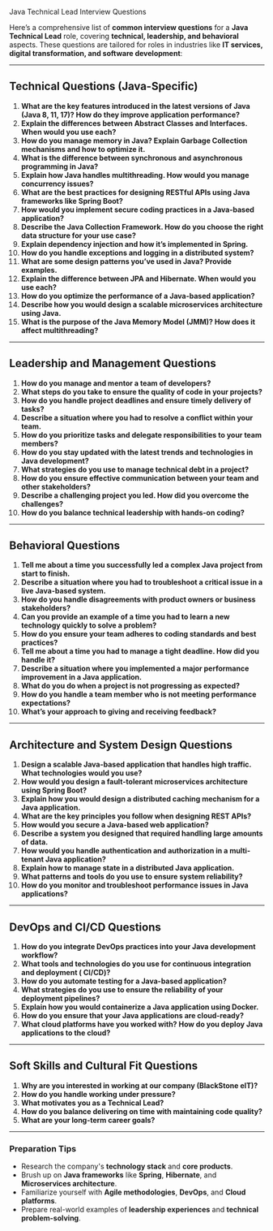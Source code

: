 Java Technical Lead Interview Questions

Here’s a comprehensive list of **common interview questions** for a **Java Technical 
Lead** role, covering **technical, leadership, and behavioral** aspects. These questions
are tailored for roles in industries like **IT services, digital transformation, and
software development**:

---

## **Technical Questions (Java-Specific)**

1. **What are the key features introduced in the latest versions of Java (Java 8, 11, 17)?
   How do they improve application performance?**
2. **Explain the differences between Abstract Classes and Interfaces. When would you use
   each?**
3. **How do you manage memory in Java? Explain Garbage Collection mechanisms and how to
   optimize it.**
4. **What is the difference between synchronous and asynchronous programming in Java?**
5. **Explain how Java handles multithreading. How would you manage concurrency issues?**
6. **What are the best practices for designing RESTful APIs using Java frameworks like
   Spring Boot?**
7. **How would you implement secure coding practices in a Java-based application?**
8. **Describe the Java Collection Framework. How do you choose the right data structure
   for your use case?**
9. **Explain dependency injection and how it’s implemented in Spring.**
10. **How do you handle exceptions and logging in a distributed system?**
11. **What are some design patterns you’ve used in Java? Provide examples.**
12. **Explain the difference between JPA and Hibernate. When would you use each?**
13. **How do you optimize the performance of a Java-based application?**
14. **Describe how you would design a scalable microservices architecture using Java.**
15. **What is the purpose of the Java Memory Model (JMM)? How does it affect
    multithreading?**

---

## **Leadership and Management Questions**

1. **How do you manage and mentor a team of developers?**
2. **What steps do you take to ensure the quality of code in your projects?**
3. **How do you handle project deadlines and ensure timely delivery of tasks?**
4. **Describe a situation where you had to resolve a conflict within your team.**
5. **How do you prioritize tasks and delegate responsibilities to your team members?**
6. **How do you stay updated with the latest trends and technologies in Java
   development?**
7. **What strategies do you use to manage technical debt in a project?**
8. **How do you ensure effective communication between your team and other stakeholders?**
9. **Describe a challenging project you led. How did you overcome the challenges?**
10. **How do you balance technical leadership with hands-on coding?**

---

## **Behavioral Questions**

1. **Tell me about a time you successfully led a complex Java project from start to
   finish.**
2. **Describe a situation where you had to troubleshoot a critical issue in a live
   Java-based system.**
3. **How do you handle disagreements with product owners or business stakeholders?**
4. **Can you provide an example of a time you had to learn a new technology quickly to
   solve a problem?**
5. **How do you ensure your team adheres to coding standards and best practices?**
6. **Tell me about a time you had to manage a tight deadline. How did you handle it?**
7. **Describe a situation where you implemented a major performance improvement in a Java
   application.**
8. **What do you do when a project is not progressing as expected?**
9. **How do you handle a team member who is not meeting performance expectations?**
10. **What’s your approach to giving and receiving feedback?**

---

## **Architecture and System Design Questions**

1. **Design a scalable Java-based application that handles high traffic. What technologies
   would you use?**
2. **How would you design a fault-tolerant microservices architecture using Spring Boot?**
3. **Explain how you would design a distributed caching mechanism for a Java
   application.**
4. **What are the key principles you follow when designing REST APIs?**
5. **How would you secure a Java-based web application?**
6. **Describe a system you designed that required handling large amounts of data.**
7. **How would you handle authentication and authorization in a multi-tenant Java
   application?**
8. **Explain how to manage state in a distributed Java application.**
9. **What patterns and tools do you use to ensure system reliability?**
10. **How do you monitor and troubleshoot performance issues in Java applications?**

---

## **DevOps and CI/CD Questions**

1. **How do you integrate DevOps practices into your Java development workflow?**
2. **What tools and technologies do you use for continuous integration and deployment (
   CI/CD)?**
3. **How do you automate testing for a Java-based application?**
4. **What strategies do you use to ensure the reliability of your deployment pipelines?**
5. **Explain how you would containerize a Java application using Docker.**
6. **How do you ensure that your Java applications are cloud-ready?**
7. **What cloud platforms have you worked with? How do you deploy Java applications to the
   cloud?**

---

## **Soft Skills and Cultural Fit Questions**

1. **Why are you interested in working at our company (BlackStone eIT)?**
2. **How do you handle working under pressure?**
3. **What motivates you as a Technical Lead?**
4. **How do you balance delivering on time with maintaining code quality?**
5. **What are your long-term career goals?**

---

### **Preparation Tips**

- Research the company's **technology stack** and **core products**.
- Brush up on **Java frameworks** like **Spring**, **Hibernate**, and **Microservices
  architecture**.
- Familiarize yourself with **Agile methodologies**, **DevOps**, and **Cloud platforms**.
- Prepare real-world examples of **leadership experiences** and **technical
  problem-solving**.

